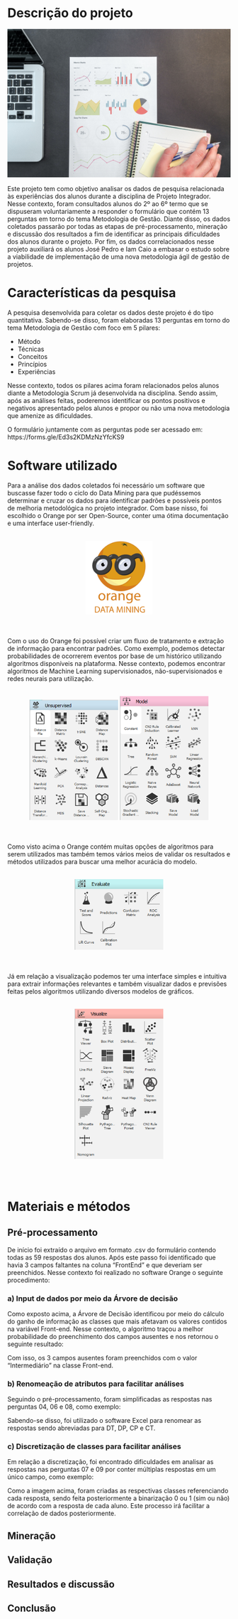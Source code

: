 # Descrição do projeto
<p align="center"><img src="./img/pexels-lukas-669610.jpg" alt="Unsupervised" width="600"/></p>

<p>Este projeto tem como objetivo analisar os dados de pesquisa relacionada às experiências dos alunos durante a disciplina de Projeto Integrador. Nesse contexto, foram consultados alunos do 2º ao 6º termo que se dispuseram voluntariamente a responder o formulário que contém 13 perguntas em torno do tema Metodologia de Gestão. Diante disso, os dados coletados passarão por todas as etapas de pré-processamento, mineração e discussão dos resultados a fim de identificar as principais dificuldades dos alunos durante o projeto. Por fim, os dados correlacionados nesse projeto auxiliará os alunos José Pedro e Iam Caio a embasar o estudo sobre a viabilidade de implementação de uma nova metodologia ágil de gestão de projetos.
</p>

# Características da pesquisa

<p>
A pesquisa desenvolvida para coletar os dados deste projeto é do tipo quantitativa. Sabendo-se disso, foram elaboradas 13 perguntas em torno do tema Metodologia de Gestão com foco em 5 pilares:

<ul>
  <li>Método</li>
  <li>Técnicas</li>
  <li>Conceitos</li>
  <li>Princípios</li>
  <li>Experiências</li>
</ul>

Nesse contexto, todos os pilares acima foram relacionados pelos alunos diante a Metodologia Scrum já desenvolvida na disciplina. Sendo assim, após as análises feitas, poderemos identificar os pontos positivos e negativos apresentado pelos alunos e propor ou não uma nova metodologia que amenize as dificuldades. 
</p>
<p>
O formulário juntamente com as perguntas pode ser acessado em: https://forms.gle/Ed3s2KDMzNzYfcKS9 
</p>

# Software utilizado

<p>
Para a análise dos dados coletados foi necessário um software que buscasse fazer todo o ciclo do Data Mining para que pudéssemos determinar e cruzar os dados para identificar padrões e possíveis pontos de melhoria metodológica no projeto integrador. Com base nisso, foi escolhido o Orange por ser Open-Source, conter uma ótima documentação e uma interface user-friendly.
<br/><br/>
<p align="center"><img src="./img/logo.png" alt="Orange" width="150"/></p>
<br/><br/>
Com o uso do Orange foi possível criar um fluxo de tratamento e extração de informação para encontrar padrões. Como exemplo, podemos detectar probabilidades de ocorrerem eventos por base de um histórico utilizando algoritmos disponíveis na plataforma. Nesse contexto, podemos encontrar algoritmos de Machine Learning supervisionados, não-supervisionados e redes neurais para utilização.
<br/><br/>
<p align="center"><img src="./img/unsupervised.png" alt="Unsupervised" width="200"/>
<img src="./img/model.png" alt="Model" width="200"/></p>
<br/><br/>
Como visto acima o Orange contém muitas opções de algoritmos para serem utilizados mas também temos vários meios de validar os resultados e métodos utilizados para buscar uma melhor acurácia do modelo.
<br/><br/>
<p align="center"><img src="./img/evaluate.png" alt="Evaluate" width="200"/></p>
<br/><br/>
Já em relação a visualização podemos ter uma interface simples e intuitiva para extrair informações relevantes e também visualizar dados e previsões feitas pelos algoritmos utilizando diversos modelos de gráficos.
<br/><br/>
<p align="center"><img src="./img/visualize.png" alt="Visualize" width="200"/></p>
<br/><br/>
</p>

# Materiais e métodos

## Pré-processamento
<p>De início foi extraído o arquivo em formato .csv do formulário contendo todas as 59 respostas dos alunos. Após este passo foi identificado que havia 3 campos faltantes na coluna “FrontEnd” e que deveriam ser preenchidos. Nesse contexto foi realizado no software Orange o seguinte procedimento:
</p>

### a) Input de dados por meio da Árvore de decisão
<p>Como exposto acima, a Árvore de Decisão identificou por meio do cálculo do ganho de informação as classes que mais afetavam os valores contidos na variável Front-end. Nesse contexto, o algoritmo traçou a melhor probabilidade do preenchimento dos campos ausentes e nos retornou o seguinte resultado:

Com isso, os 3 campos ausentes foram preenchidos com o valor “Intermediário” na classe Front-end.</p>
### b) Renomeação de atributos para facilitar análises
<p>Seguindo o pré-processamento, foram simplificadas as respostas nas perguntas 04, 06 e 08, como exemplo:

Sabendo-se disso, foi utilizado o software Excel para renomear as respostas sendo  abreviadas para DT, DP, CP e CT.</p>
### c) Discretização de classes para facilitar análises
<p>Em relação a discretização, foi encontrado dificuldades em analisar as respostas nas perguntas 07 e 09 por conter múltiplas respostas em um único campo, como exemplo:

Como a imagem acima, foram criadas as respectivas classes referenciando cada resposta, sendo feita posteriormente a binarização 0 ou 1 (sim ou não) de acordo com a resposta de cada aluno. Este processo irá facilitar a correlação de dados posteriormente. </p>
## Mineração

## Validação

## Resultados e discussão

## Conclusão


